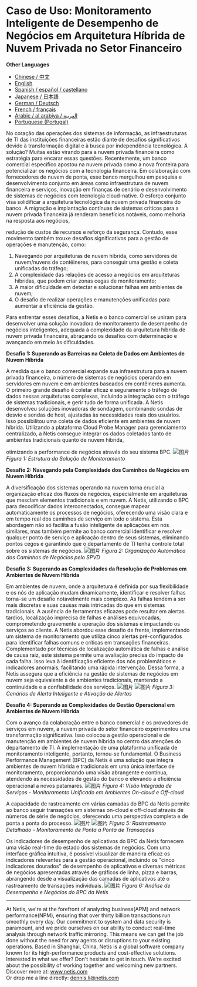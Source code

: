 # Caso de Uso: Monitoramento Inteligente de Desempenho de Negócios em Arquitetura Híbrida de Nuvem Privada no Setor Financeiro

**Other Languages**

+ [Chinese / 中文](/docs/zh/Smart-Business-Performance-Monitoring-in-Financial-Private-Cloud-Hybrid-Architectures-zh.md)
+ [English](/docs/en/Smart-Business-Performance-Monitoring-in-Financial-Private-Cloud-Hybrid-Architectures-en.md)
+ [Spanish / español / castellano](/docs/es/Smart-Business-Performance-Monitoring-in-Financial-Private-Cloud-Hybrid-Architectures-es.md)
+ [Japanese / 日本語](/docs/ja/Smart-Business-Performance-Monitoring-in-Financial-Private-Cloud-Hybrid-Architectures-ja.md)
+ [German / Deutsch](/docs/de/Smart-Business-Performance-Monitoring-in-Financial-Private-Cloud-Hybrid-Architectures-de.md)
+ [French / français](/docs/fr/Smart-Business-Performance-Monitoring-in-Financial-Private-Cloud-Hybrid-Architectures-fr.md)
+ [Arabic / al arabiya / العربية](/docs/ar/Smart-Business-Performance-Monitoring-in-Financial-Private-Cloud-Hybrid-Architectures-ar.md)
+ [Portuguese (Portugal)](/docs/pt/Smart-Business-Performance-Monitoring-in-Financial-Private-Cloud-Hybrid-Architectures-pt.md)

No coração das operações dos sistemas de informação, as infraestruturas de TI das instituições financeiras estão diante de desafios significativos devido à transformação digital e à busca por independência tecnológica. A solução? Muitas estão virando para a nuvem privada financeira como estratégia para encarar essas questões.
Recentemente, um banco comercial específico apostou na nuvem privada como a nova fronteira para potencializar os negócios com a tecnologia financeira. Em colaboração com fornecedores de nuvem de ponta, esse banco mergulhou em pesquisa e desenvolvimento conjunto em áreas como infraestrutura de nuvem financeira e serviços, inovação em finanças de cenário e desenvolvimento de sistemas de negócios com tecnologia cloud-native. O esforço conjunto visa solidificar a arquitetura tecnológica da nuvem privada financeira do banco. A migração e implantação contínuas de sistemas críticos para a nuvem privada financeira já renderam benefícios notáveis, como melhoria na resposta aos negócios,

 redução de custos de recursos e reforço da segurança. Contudo, esse movimento também trouxe desafios significativos para a gestão de operações e manutenção, como:

1. Navegando por arquiteturas de nuvem híbrida, como servidores de nuvem/nuvens de contêineres, para conseguir uma gestão e coleta unificadas do tráfego;
2. A complexidade das relações de acesso a negócios em arquiteturas híbridas, que podem criar zonas cegas de monitoramento;
3. A maior dificuldade em detectar e solucionar falhas em ambientes de nuvem;
4. O desafio de realizar operações e manutenções unificadas para aumentar a eficiência da gestão.

Para enfrentar esses desafios, a Netis e o banco comercial se uniram para desenvolver uma solução inovadora de monitoramento de desempenho de negócios inteligentes, adequada à complexidade da arquitetura híbrida de nuvem privada financeira, abraçando os desafios com determinação e avançando em meio às dificuldades.

**Desafio 1: Superando as Barreiras na Coleta de Dados em Ambientes de Nuvem Híbrida**

À medida que o banco comercial expande sua infraestrutura para a nuvem privada financeira, o número de sistemas de negócios operando em servidores em nuvem e em ambientes baseados em contêineres aumenta. O primeiro grande desafio é coletar eficaz e seguramente o tráfego de dados nessas arquiteturas complexas, incluindo a integração com o tráfego de sistemas tradicionais, e gerir tudo de forma unificada. A Netis desenvolveu soluções inovadoras de sondagem, combinando sondas de desvio e sondas de host, ajustadas às necessidades reais dos usuários. Isso possibilitou uma coleta de dados eficiente em ambientes de nuvem híbrida. Utilizando a plataforma Cloud Probe Manager para gerenciamento centralizado, a Netis consegue integrar os dados coletados tanto de ambientes tradicionais quanto de nuvem híbrida,

 otimizando a performance de negócios através do seu sistema BPC.
 ![图片](https://mmbiz.qpic.cn/mmbiz_jpg/o672k3fsicq3aiabrR0ibCBLmsV6iae9IV8eicSYpc2jHwmXaszCfF6HXqPXXba4nFMFro0zT1qjp3Vzjz9b6vuojuw/640?wx_fmt=jpeg&wxfrom=5&wx_lazy=1&wx_co=1)
*Figura 1: Estrutura da Solução de Monitoramento*

**Desafio 2: Navegando pela Complexidade dos Caminhos de Negócios em Nuvem Híbrida**

A diversificação dos sistemas operando na nuvem torna crucial a organização eficaz dos fluxos de negócios, especialmente em arquiteturas que mesclam elementos tradicionais e em nuvem. A Netis, utilizando o BPC para decodificar dados interconectados, consegue mapear automaticamente os processos de negócios, oferecendo uma visão clara e em tempo real dos caminhos de serviço em todo o sistema. Esta abordagem não só facilita a fusão inteligente de aplicações em nós similares, mas também permite ao banco comercial identificar e resolver qualquer ponto de serviço e aplicação dentro de seus sistemas, eliminando pontos cegos e garantindo que o departamento de TI tenha controle total sobre os sistemas de negócios.
![图片](https://mmbiz.qpic.cn/mmbiz_jpg/o672k3fsicq3aiabrR0ibCBLmsV6iae9IV8eOnrHmIC2n9WcbibYwPFRPQPZ96KHdQiahRjibd6tGibHPuYzUFLbjV6thQ/640?wx_fmt=jpeg&wxfrom=5&wx_lazy=1&wx_co=1)
*Figura 2: Organização Automática dos Caminhos de Negócios pelo SPVD*

**Desafio 3: Superando as Complexidades da Resolução de Problemas em Ambientes de Nuvem Híbrida**

Em ambientes de nuvem, onde a arquitetura é definida por sua flexibilidade e os nós de aplicação mudam dinamicamente, identificar e resolver falhas torna-se um desafio notavelmente mais complexo. As falhas tendem a ser mais discretas e suas causas mais intricadas do que em sistemas tradicionais. A ausência de ferramentas eficazes pode resultar em alertas tardios, localização imprecisa de falhas e análises equivocadas, comprometendo gravemente a operação dos sistemas e impactando os serviços ao cliente.
A Netis abordou esse desafio de frente, implementando um sistema de monitoramento que utiliza cinco alertas pré-configurados para identificar falhas comuns e críticas em transações financeiras. Complementado por técnicas de localização automática de falhas e análise de causa raiz, este sistema permite uma avaliação precisa do impacto de cada falha. Isso leva à identificação eficiente dos nós problemáticos e indicadores anormais, facilitando uma rápida intervenção. Dessa forma, a Netis assegura que a eficiência na gestão de sistemas de negócios em nuvem seja equivalente à de ambientes tradicionais, mantendo a continuidade e a confiabilidade dos serviços.
![图片](https://mmbiz.qpic.cn/mmbiz_jpg/o672k3fsicq3aiabrR0ibCBLmsV6iae9IV8eZ07v3TGgWRswlTmhibicHKBdZia0OPxTMQxwHORfmGqvnMiahsTTYYJUuQ/640?wx_fmt=jpeg&wxfrom=5&wx_lazy=1&wx_co=1)
![图片](https://mmbiz.qpic.cn/mmbiz_jpg/o672k3fsicq3aiabrR0ibCBLmsV6iae9IV8ePCCCibQxF2DIvaTDHkIeTTBOTJs7MPO6BooPryicOAkZSsEcEYhXd1rw/640?wx_fmt=jpeg&wxfrom=5&wx_lazy=1&wx_co=1)
*Figura 3: Cenários de Alerta Inteligente e Ativação de Alertas*

**Desafio 4: Superando as Complexidades de Gestão Operacional em Ambientes de Nuvem Híbrida**

Com o avanço da colaboração entre o banco comercial e os provedores de serviços em nuvem, a nuvem privada do setor financeiro experimentou uma transformação significativa. Isso colocou a gestão operacional e de manutenção em ambientes de nuvem híbrida no centro das atenções do departamento de TI. A implementação de uma plataforma unificada de monitoramento inteligente, portanto, tornou-se fundamental. O Business Performance Management (BPC) da Netis é uma solução que integra ambientes de nuvem híbrida e tradicionais em uma única interface de monitoramento, proporcionando uma visão abrangente e contínua, atendendo às necessidades de gestão do banco e elevando a eficiência operacional a novos patamares.
![图片](https://mmbiz.qpic.cn/mmbiz_jpg/o672k3fsicq3aiabrR0ibCBLmsV6iae9IV8e7XjvzyrIL4l0ibJ9MQfBgGpdOMHve9iclMQvEicNURHvY5vx8kC9agXDg/640?wx_fmt=jpeg&wxfrom=5&wx_lazy=1&wx_co=1)
*Figura 4: Visão Integrada de Serviços - Monitoramento Unificado em Ambientes On-cloud e Off-cloud*

A capacidade de rastreamento em várias camadas do BPC da Netis permite ao banco seguir transações em sistemas on-cloud e off-cloud através de números de série de negócios, oferecendo uma perspectiva completa e de ponta a ponta do processo.
![图片](https://mmbiz.qpic.cn/mmbiz_jpg/o672k3fsicq3aiabrR0ibCBLmsV6iae9IV8e2FTsia5XDYUnrfSlSbyrjmAibyuG1Dxa3Fp29w1nJXbcNoh5MAVTVVyw/640?wx_fmt=jpeg&wxfrom=5&wx_lazy=1&wx_co=1)
![图片](https://mmbiz.qpic.cn/mmbiz_jpg/o672k3fsicq3aiabrR0ibCBLmsV6iae9IV8e9mAK5j45wGqhT1bMceXP5BV6pcDiaKHv5fa0LRTib5O3VCtW49mSfMWQ/640?wx_fmt=jpeg&wxfrom=5&wx_lazy=1&wx_co=1)
*Figura 5: Rastreamento Detalhado - Monitoramento de Ponta a Ponta de Transações*

Os indicadores de desempenho de aplicativos do BPC da Netis fornecem uma visão real-time do estado dos sistemas de negócios. Com uma interface gráfica intuitiva, é possível visualizar de maneira eficaz os indicadores relevantes para a gestão operacional, incluindo os "cinco indicadores dourados" de desempenho de aplicativos e diversas métricas de negócios apresentadas através de gráficos de linha, pizza e barras, abrangendo desde a visualização das camadas de aplicativos até o rastreamento de transações individuais.
![图片](https://mmbiz.qpic.cn/mmbiz_jpg/o672k3fsicq3aiabrR0ibCBLmsV6iae9IV8e7mMSVibHAvuc6M4icWmYcK574PkxXfXL2ibric5mkAcF1AibM1RwWLV3HdA/640?wx_fmt=jpeg&wxfrom=5&wx_lazy=1&wx_co=1)
*Figura 6: Análise de Desempenho e Negócios do BPC da Netis*

***
At Netis, we're at the forefront of analyzing business(APM) and network performance(NPM), ensuring that over thirty billion transactions run smoothly every day. Our commitment to system and data security is paramount, and we pride ourselves on our ability to conduct real-time analysis through network traffic mirroring. This means we can get the job done without the need for any agents or disruptions to your existing operations. Based in Shanghai, China, Netis is a global software company known for its high-performance products and cost-effective solutions. Interested in what we offer? Don't hesitate to get in touch. We're excited about the possibility of working together and welcoming new partners.  
Discover more at: www.netis.com  
Or drop me a line directly: dennis.li@netis.com
